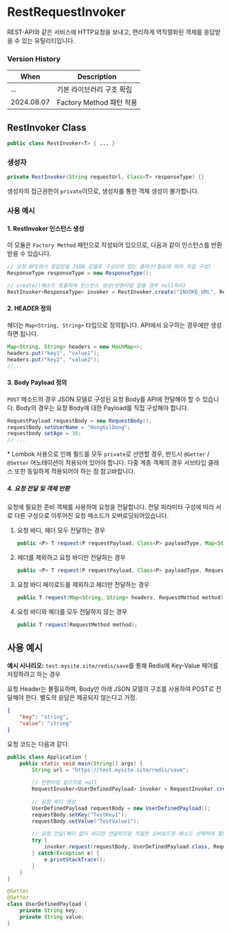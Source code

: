 # RestRequestInvoker

REST-API와 같은 서비스에 HTTP요청을 보내고, 편리하게 역직렬화된 객체를 응답받을 수 있는 유틸리티입니다.

### Version History

| When       | Description               |
| ---------- | ------------------------- |
| ...        | 기본 라이브러리 구조 확립 |
| 2024.08.07 | Factory Method 패턴 적용  |



## RestInvoker Class

```java
public class RestInvoker<T> { ... }
```



### 생성자

```java
private RestInvoker(String requestUrl, Class<T> responseType) {}
```

생성자의 접근권한이 `private`이므로, 생성자를 통한 객체 생성이 불가합니다.



### 사용 예시

#### 1. RestInvoker 인스턴스 생성

이 모듈은 `Factory Method` 패턴으로 작성되어 있으므로, 다음과 같이 인스턴스를 반환받을 수 있습니다.

```java
// 요청 API에서 응답받을 JSON 모델로 구성되어 있는 클래스(필요에 따라 직접 구성)
ResponseType responseType = new ResponseType();

// create()메소드 호출하여 인스턴스 생성(반환타입 없을 경우 null처리)
RestInvoker<ResponseType> invoker = RestInvoker.create("INVOKE_URL", ResponseType.class);
```



#### 2. HEADER 정의

헤더는 `Map<String, String>` 타입으로 정의됩니다. API에서 요구하는 경우에만 생성하면 됩니다.

```java
Map<String, String> headers = new HashMap<>;
headers.put("key1", "value1");
headers.put("key2", "value2");
//...
```



#### 3. Body Payload 정의

`POST` 메소드의 경우 JSON 모델로 구성된 요청 Body를 API에 전달해야 할 수 있습니다. Body의 경우는 요청 Body에 대한 Payload를 직접 구성해야 합니다.

```java
RequestPayload requestBody = new RequestBody();
requestBody.setUserName = "HongGilDong";
requestbody.setAge = 30;
// ...
```

\* Lombok 사용으로 인해 필드를 모두 `private`로 선언할 경우, 반드시 `@Getter` / `@Setter` 어노테이션이 적용되어 있어야 합니다. 다중 계층 객체의 경우 서브타입 클래스 또한 동일하게 적용되어야 하는 점 참고바랍니다.



##### 4. 요청 전달 및 객체 반환

요청에 필요한 준비 객체를 사용하여 요청을 전달합니다. 전달 파라미터 구성에 따라 서로 다른 구성으로 이루어진 요청 메소드가 오버로딩되어있습니다.

1. 요청 바디, 헤더 모두 전달하는 경우

   ```java
   public <P> T request(P requestPayload, Class<P> payloadType, Map<String, String> headers, RequestMethod method);
   ```

   

2. 헤더를 제외하고 요청 바디만 전달하는 경우

   ```java
   public <P> T request(P requestPayload, Class<P> payloadType, RequestMethod method);
   ```



3. 요청 바디 페이로드를 제외하고 헤더만 전달하는 경우

   ```java
   public T request(Map<String, String> headers, RequestMethod method);
   ```

   

4. 요청 바디와 헤더를 모두 전달하지 않는 경우

   ```java
   public T request(RequestMethod method);
   ```



## 사용 예시

**예시 시나리오:** `test.mysite.site/redis/save`를 통해 Redis에 Key-Value 페어를 저장하려고 하는 경우

요청 Header는 불필요하며, Body만 아래 JSON 모델의 구조를 사용하여 POST로 전달해야 한다. 별도의 응답은 제공되지 않는다고 가정.

```json
{
    "key": "string",
    "value": "string"
}
```

요청 코드는 다음과 같다.

```java
public class Application {
    public static void main(String[] args) {
        String url = "https://test.mysite.site/redis/save";
        
        // 반환타입 없으므로 null
        RequestInvoker<UserDefinedPayload> invoker = RequestInvoker.create(url, null);
        
        // 요청 바디 생성
        UserDefinedPayload requestBody = new UserDefinedPayload();
        requestBody.setKey("TestKey1");
        requestBody.setValue("TestValue1");
        
        // 요청 전달(헤더 없이 바디만 전달하므로 적절한 오버로드된 메소드 선택하여 할당)
        try {
            invoker.request(requestBody, UserDefinedPayload.class, RequestMethod.POST);
        } catch(Exception e) {
            e.printStackTrace();
        }
    }
}

@Getter
@Setter
class UserDefinedPayload {
    private String key;
    private String value;
}
```


